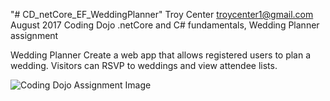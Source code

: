 "# CD_netCore_EF_WeddingPlanner" 
Troy Center troycenter1@gmail.com August 2017
Coding Dojo .netCore and C# fundamentals, Wedding Planner assignment

Wedding Planner
Create a web app that allows registered users to plan a wedding. Visitors can RSVP to weddings and view attendee lists.

<img src="https://s3.amazonaws.com/General_V88/boomyeah2015/codingdojo/curriculum/content/chapter/weddingplanner.png" alt="Coding Dojo Assignment Image">